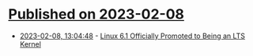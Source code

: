 # [Published on 2023-02-08](index.md)

* [2023-02-08, 13:04:48](https://news.ycombinator.com/item?id=34707435) - [Linux 6.1 Officially Promoted to Being an LTS Kernel](https://www.phoronix.com/news/Linux-6.1-LTS-Official)
